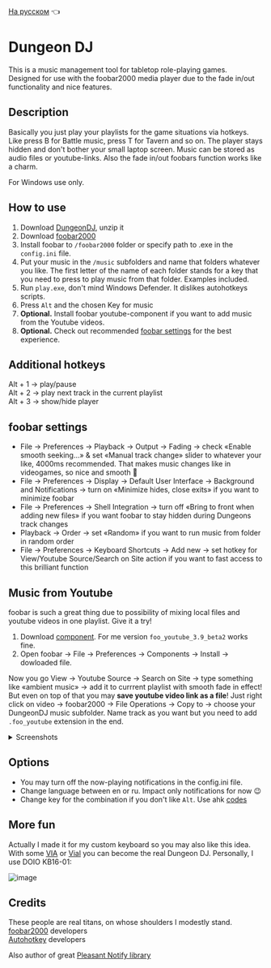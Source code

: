 [На русском](https://github.com/seorgiy/dungeon-dj/blob/main/README-ru.md) :point_left:

# Dungeon DJ

This is a music management tool for tabletop role-playing games.  
Designed for use with the foobar2000 media player due to the fade in/out functionality and nice features.

## Description

Basically you just play your playlists for the game situations via hotkeys. Like press B for Battle music, press T for Tavern and so on. The player stays hidden and don't bother your small laptop screen. Music can be stored as audio files or youtube-links. Also the fade in/out foobars function works like a charm. 

For Windows use only.

## How to use

1. Download [DungeonDJ](https://github.com/seorgiy/dungeon-dj/releases), unzip it
2. Download [foobar2000](https://www.foobar2000.org/download)
3. Install foobar to `/foobar2000` folder or specify path to .exe in the `config.ini` file. 
4. Put your music in the `/music` subfolders and name that folders whatever you like. The first letter of the name of each folder stands for a key that you need to press to play music from that folder. Examples included.
5. Run `play.exe`, don't mind Windows Defender. It dislikes autohotkeys scripts. 
6. Press `Alt` and the chosen Key for music
7. **Optional.** Install foobar youtube-component if you want to add music from the Youtube videos.
8. **Optional.** Check out recommended [foobar settings](#foobar-settings) for the best experience.

## Additional hotkeys

Alt + 1 → play/pause  
Alt + 2 → play next track in the current playlist  
Alt + 3 → show/hide player

## foobar settings

* File → Preferences → Playback → Output → Fading → check «Enable smooth seeking...» & set «Manual track change» slider to whatever your like, 4000ms recommended. That makes music changes like in videogames, so nice and smooth 🤙
* File → Preferences → Display → Default User Interface → Background and Notifications → turn on «Minimize hides, close exits» if you want to minimize foobar
* File → Preferences → Shell Integration → turn off «Bring to front when adding new files» if you want foobar to stay hidden during Dungeons track changes
* Playback → Order → set «Random» if you want to run music from folder in random order
* File → Preferences → Keyboard Shortcuts → Add new → set hotkey for View/Youtube Source/Search on Site action if you want to fast access to this brilliant function

## Music from Youtube
foobar is such a great thing due to possibility of mixing local files and youtube videos in one playlist. Give it a try!

1. Download [component](https://fy.3dyd.com/download/). For me version `foo_youtube_3.9_beta2` works fine.
2. Open foobar → File →  Preferences → Components → Install → dowloaded file.

Now you go View → Youtube Source → Search on Site → type something like «ambient music» → add it to currrent playlist with smooth fade in effect!
But even on top of that you may **save youtube video link as a file**! 
Just right click on video → foobar2000 → File Operations → Copy to → choose your DungeonDJ music subfolder. Name track as you want but you need to add `.foo_youtube` extension in the end.

<details>
<summary>Screenshots</summary>
<img src="https://user-images.githubusercontent.com/44596276/232573209-73467f59-fba9-4543-816e-ec4e7c42ad71.png" alt= “” width="500">
<img src="https://user-images.githubusercontent.com/44596276/232573810-c3f5fbd2-997b-46f2-a404-af6c1abbd1d3.png" alt= “” width="500">
</details>

## Options

* You may turn off the now-playing notifications in the config.ini file.
* Change language between en or ru. Impact only notifications for now :wink:
* Change key for the combination if you don't like `Alt`. Use ahk [codes](https://www.autohotkey.com/docs/v1/KeyList.htm#modifier)

## More fun

Actually I made it for my custom keyboard so you may also like this idea. With some [VIA](https://www.caniusevia.com/) or [Vial](https://get.vial.today/) you can become the real Dungeon DJ. Personally, I use DOIO KB16-01:

![image](https://user-images.githubusercontent.com/44596276/232434304-dbe02390-e56d-4983-bab5-0b2229a4dff7.png)

## Credits

These people are real titans, on whose shoulders I modestly stand.   
[foobar2000](https://www.foobar2000.org/) developers   
[Autohotkey](https://www.autohotkey.com/foundation/) developers    

Also author of great [Pleasant Notify library](https://www.autohotkey.com/boards/viewtopic.php?f=6&t=6056) 
